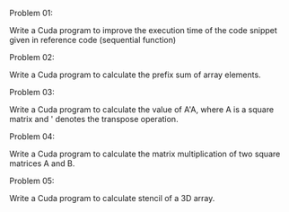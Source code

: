 Problem 01:

Write a Cuda program to improve the execution time of the code snippet given in reference code (sequential function)

Problem 02:

Write a Cuda program to calculate the prefix sum of array elements.

Problem 03:

Write a Cuda program to calculate the value of A'A, where A is a square matrix and ' denotes the transpose operation.

Problem 04:

Write a Cuda program to calculate the matrix multiplication of two square matrices A and B.

Problem 05:

Write a Cuda program to calculate stencil of a 3D array.
